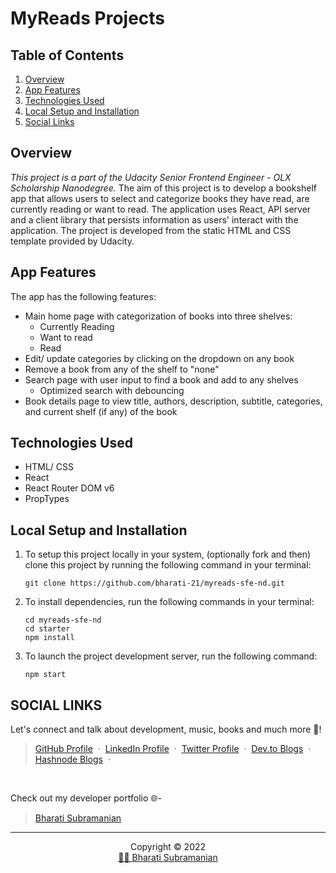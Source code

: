 # MyReads Projects

## Table of Contents
1. [Overview](#overview)
1. [App Features](#app-features)
1. [Technologies Used](#technologies-used)
1. [Local Setup and Installation](#local-setup-and-installation)
1. [Social Links](#social-links)

## Overview
_This project is a part of the Udacity Senior Frontend Engineer - OLX Scholarship Nanodegree._ The aim of this project is to develop a bookshelf app that allows users to select and categorize books they have read, are currently reading or want to read. The application uses React, API server and a client library that persists information as users' interact with the application. The project is developed from the static HTML and CSS template provided by Udacity.

## App Features
The app has the following features:
- Main home page with categorization of books into three shelves:
  - Currently Reading
  - Want to read
  - Read
- Edit/ update categories by clicking on the dropdown on any book
- Remove a book from any of the shelf to "none"
- Search page with user input to find a book and add to any shelves
  - Optimized search with debouncing
- Book details page to view title, authors, description, subtitle, categories, and current shelf (if any) of the book
 
## Technologies Used
- HTML/ CSS
- React
- React Router DOM v6
- PropTypes

## Local Setup and Installation
1. To setup this project locally in your system, (optionally fork and then) clone this project by running the following command in your terminal:
    ```
    git clone https://github.com/bharati-21/myreads-sfe-nd.git
    ```
1. To install dependencies, run the following commands in your terminal:
    ```
    cd myreads-sfe-nd
    cd starter
    npm install
    ```
1. To launch the project development server, run the following command:
    ```
    npm start
    ```

## SOCIAL LINKS
Let's connect and talk about development, music, books and much more 🌠! 
> [GitHub Profile](https://github.com/bharati-21) &nbsp;&middot;&nbsp; 
> [LinkedIn Profile](https://www.linkedin.com/in/bharati-subramanian-29734b152/) &nbsp;&middot;&nbsp;
> [Twitter Profile](https://twitter.com/_bhaaratii) &nbsp;&middot;&nbsp;
> [Dev.to Blogs](https://dev.to/bharati21) &nbsp;&middot;&nbsp;
> [Hashnode Blogs](https://bharati.hashnode.dev/) &nbsp;&middot;&nbsp;

<br />

Check out my developer portfolio 🌐-
> [Bharati Subramanian](https://bharati-21.github.io/) 

<hr />
<p align="center">Copyright &copy; 2022 
  <br />
  <a href="https://bharati-21.github.io/">👩‍💻 Bharati Subramanian</a>
</p>
